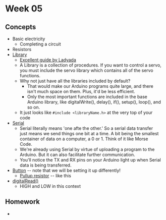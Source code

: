 # Week 05

## Concepts
+ Basic electricity
	+ Completing a circuit
+ Resistors
+ [Library](https://www.arduino.cc/en/Reference/Libraries)
	+ [Excellent guide by Ladyada](http://www.ladyada.net/learn/arduino/lesson4.html)
	+ A Library is a collection of procedures. If you want to control a servo, you must include the servo library which contains all of the servo functions.
	+ Why not just have all the libraries included by default?
		+ That would make our Arduino programs quite large, and there isn't much space on them. Plus, it'd be less efficient.
		+ Only the most important functions are included in the base Arduino library, like digitalWrite(), delay(), if(), setup(), loop(), and so on.
	+ It just looks like `#include <libraryName.h>` at the very top of your code
+ [Serial](https://www.arduino.cc/en/Reference/Serial)
	+ Serial literally means 'one afte the other.' So a serial data transfer just means we send things one bit at a time. A bit being the smallest container of data on a computer, a 0 or 1. Think of it like Morse Code.
	+ We're already using Serial by virtue of uploading a program to the Arduino. But it can also facilitate further communication.
	+ You'll notice the TX and RX pins on your Arduino light up when Serial data is being transferred.
+ [Button](https://www.arduino.cc/en/Tutorial/Button) -- note that we will be setting it up differently!
	+ [Pullup resistor](https://learn.sparkfun.com/tutorials/pull-up-resistors) -- like this
+ [digitalRead()](https://www.arduino.cc/en/Reference/DigitalRead)
	+ HIGH and LOW in this context

## Homework
+ 
